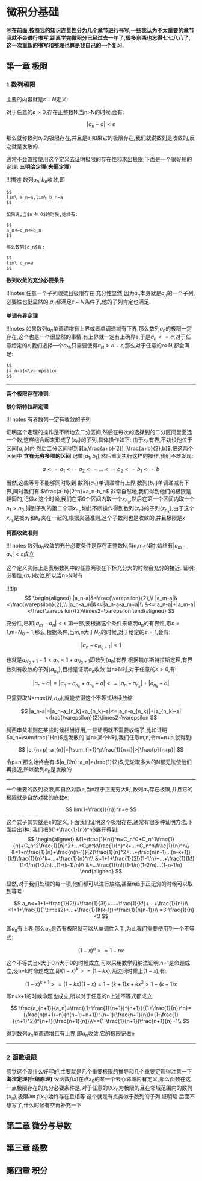 # 微积分基础
**写在前面,按照我的知识连贯性分为几个章节进行书写,一些我认为不太重要的章节我就不会进行书写,距离学完微积分已经过去一年了,很多东西也忘得七七八八了,这一次重新的书写和整理也算是我自己的一个复习.**
## 第一章 极限
### 1.数列极限
主要的内容就是$\varepsilon-N$定义:

对于任意的$\varepsilon>0$,存在正整数N,当n>N的时候,会有:

$$
|a_n-a|<\varepsilon
$$

那么就称数列$a_n$的极限存在,并且是a,如果它的极限存在,我们就说数列是收敛的,反之就是发散的.


通常不会直接使用这个定义去证明极限的存在性和求出极限,下面是一个很好用的定理:
**三明治定理(夹逼定理)**

!!!描述
    数列$a_n,b_n$收敛,即

    $$
    lim\ a_n=a,lim\ b_n=a
    $$

    如果说,当$n>N_0$的时候,始终有:

    $$
    a_n<=c_n<=b_n
    $$

    那么数列$c_n$有:

    $$
    lim\ c_n=a
    $$

**数列收敛的充分必要条件**

!!!notes
    任意一个子列收敛且极限存在
充分性显然,因为$a_n$本身就是$a_n$的一个子列,必要性也挺显然的,$a_n$都满足$\varepsilon-N$条件了,他的子列肯定也满足.

**单调有界定理**

!!!notes
    如果数列$a_n$单调递增有上界或者单调递减有下界,那么数列$a_n$的极限一定存在,这个也是一个很显然的事情,有上界就一定有上确界a,于是$a_n<=a$,对于任意给定的$\varepsilon$,我们选择一个$a_N$,只需要使得$a_N>a-\varepsilon$,那么对于任意的n>N,都会满足:

    $$
    |a_n-a|<\varepsilon
    $$

---

**两个极限存在准则**:

**魏尔斯特拉斯定理**

!!! notes
      有界数列一定有收敛的子列
  
  证明这个定理的操作是不断地去二分区间,然后在每次的选择到的二分区间里面选一个数,这样组合起来形成了$\{x_n\}$的子列,具体操作如下:
  由于$x_n$有界,不妨设他位于区间$[a,b]$内
  然后二分区间得到$[a,\frac{a+b}{2}],[\frac{a+b}{2},b]$,把这两个区间中 **含有无穷多项的区间** 记做$[a_1,b_1]$,然后重复执行这样的操作,我们不难发现:

  $$
  a<=a_1<=a_2<=...<=b_2<=b_1<=b
  $$

  当然,这些等号不能够同时取到
  数列$\{a_n\}$单调递增有上界,数列$\{b_n\}$单调递减有下界,同时我们有:$\frac{a-b}{2^n}=a_n-b_n$
  非常自然地,我们得到他们的极限是相同的,记做$x$
  这个时候,我们在第0个区间内取一个$x_{n_0}$,然后在第一个区间内取一个$n_1>n_0$,得到子列的第二个项$x_{n_1}$,如此不断操作得到数列$\{x_n\}$的子列$\{x_{n_k}\}$,由于这个$x_{n_k}$是被$a_k$和$b_k$夹在一起的,根据夹逼准则,这个子数列也是收敛的,并且极限是$x$

**柯西收敛准则**

!!! notes
    数列$a_n$收敛的充分必要条件是存在正整数N,当n,m>N时,始终有$|a_m-a_n|<\varepsilon$成立

  这个定义实际上是表明数列中的任意两项在下标充分大的时候会充分的接近.
  证明:必要性,$\{a_n\}$收敛,所以当n>N时有

!!!tip
    $$
    \begin{aligned}
    |a_n-a|&<\frac{\varepsilon}{2},\\
    |a_m-a|&<\frac{\varepsilon}{2},\\
    |a_n-a_m|&<=|a_n-a-a_m+a|\\
    &<=|a_n-a|+|a_m-a|<\frac{\varepsilon}{2}\times2=\varepsilon
    \end{aligned}
    $$

  充分性,已知$|a_m-a_n|<\varepsilon$
  第一部,要根据这个条件来证明$a_n$的有界性,取$\varepsilon=1$,m=$N_0+1$,那么,根据条件,当m,n大于$N_0$的时候,对于给定的$\varepsilon=1$,会有:

  $$
  |a_n-a_{N_0+1}|<1
  $$

  也就是$a_{N_0+1}-1<a_n<1+a_{N_0+1}$即数列$\{a_n\}$有界,根据魏尔斯特拉斯定理,有界数列有收敛的子列$\{a_{n_k}\}$,目标是证明$a_n$收敛
  当n>N时,对于任意的$\varepsilon>0$,有:

  $$
  |a_n-a|=|a_n-a_{n_k}+a_{n_k}-a|<=|a_n-a_{n_k}|+|a_{n_k}-a|
  $$

  只需要取N=$max\{N,n_N\}$,就能使得这个不等式继续放缩

   $$
   |a_n-a|=|a_n-a_{n_k}+a_{n_k}-a|<=|a_n-a_{n_k}|+|a_{n_k}-a|<\frac{\varepsilon}{2}\times2=\varepsilon
   $$

   柯西审敛准则在某些时候相当好用,一些证明就不需要放缩了,比如证明$a_n=\sum\frac{1}{n}$是发散的
   当n>某个N时,我们任取m,n,令m=n+p,就得到:

   $$
   |a_{n+p}-a_{n}|=|\sum_{i=1}^p\frac{1}{n+i}|>|\frac{p}{n+p}|
   $$

   令p=n,那么始终会有:$|a_{2n}-a_n|>\frac{1}{2}$,无论取多大的N都无法使他们再接近,所以数列$a_n$是发散的

  ---
一个重要的数列极限,即自然对数e,当n趋于正无穷大时,数列$a_n$存在极限,并且它的极限就是自然对数的底数e:

$$
lim(1+\frac{1}{n})^n=e
$$

这个式子其实就是e的定义,下面我们证明这个极限存在,通常有很多种证明方法,下面给出1种:
我们把$(1+\frac{1}{n})^n$展开得到:
$$
\begin{aligned}
&(1+\frac{1}{n})^n=C_n^0+C_n^1\frac{1}{n}+C_n^2\frac{1}{n}^2+...+C_n^k\frac{1}{n}^k+...+C_n^n\frac{1}{n}^n\\
&=1+n\frac{1}{n}+\frac{n(n-1)}{2}\frac{1}{n}^2+...+\frac{n(n-1)...(n-k+1)}{k!}\frac{1}{n}^k+...+\frac{1}{n}^n\\
&=1+1+\frac{1}{2!}(1-1/n)+...+\frac{1}{k!}(1-1/n)(1-2/n)...(1-(k-1)/n)\\
&+...\frac{1}{n!}(1-1/n)(1-2/n)...(1-n-1/n)
\end{aligned}
$$

显然,对于我们处理的每一项,他们都可以进行放缩,甚至n趋于正无穷的时候可以取到等号

$$
a_n<=1+1+\frac{1}{2!}+\frac{1}{3!}+...+\frac{1}{k!}+...+\frac{1}{n!}\\
<1+1+\frac{1}{1\times2}+...+\frac{1}{k(k-1)}+\frac{1}{n(n-1)}\\
=3-\frac{1}{n}<3
$$

即$a_n$有上界,那么$a_n$是否有极限就可以从单调性入手,为此我们需要使用到一个不等式:

$$
(1-x)^n>=1-nx
$$

这个不等式当x大于0,n大于0的时候成立,可以采用数学归纳法证明,n=1是命题成立,设n=k时命题成立,即$(1-x)^k>=(1-kx)$,两边同时乘上$(1-x)$,有:

$$
(1-x)^{k+1}>=(1-kx)(1-x)=1-(k+1)x+kx^2>1-(k+1)x
$$

即n=k+1的时候命题也成立,所以对于任意的n上述不等式都成立.

$$
\frac{a_{n+1}}{a_n}=\frac{(1+\frac{1}{n+1})^{n+1}}{(1+\frac{1}{n})^n}=(\frac{n(n+1)+n}{n(n+1)+n+1})^{n+1}(\frac{n+1}{n})=(1-\frac{1}{(n+1)^2})^{n+1}(\frac{n+1}{n})\\>=(1-\frac{1}{n+1})\frac{n+1}{n}=1\\
$$

得到数列$a_n$单调递增且有上界,即$a_n$收敛,它的极限记做e

---
### 2.函数极限
感觉这个没什么好写的,主要就是几个重要极限的推导和几个重要定理得注意一下
**海涅定理(归结原理)**
设函数$f(x)$在点$x_0$的某一个去心邻域内有定义,那么函数在这一点极限存在的充分必要条件是,对于任意的以$x_0$为极限的且在邻域范围内的数列$\{x_n\}$,极限$lim\ f(x_n)$始终存在且相等
这个就是有点类似于数列的子列,证明略
后面不想写了,什么时候有空再补充一下

## 第二章 微分与导数
## 第三章 级数
## 第四章 积分
